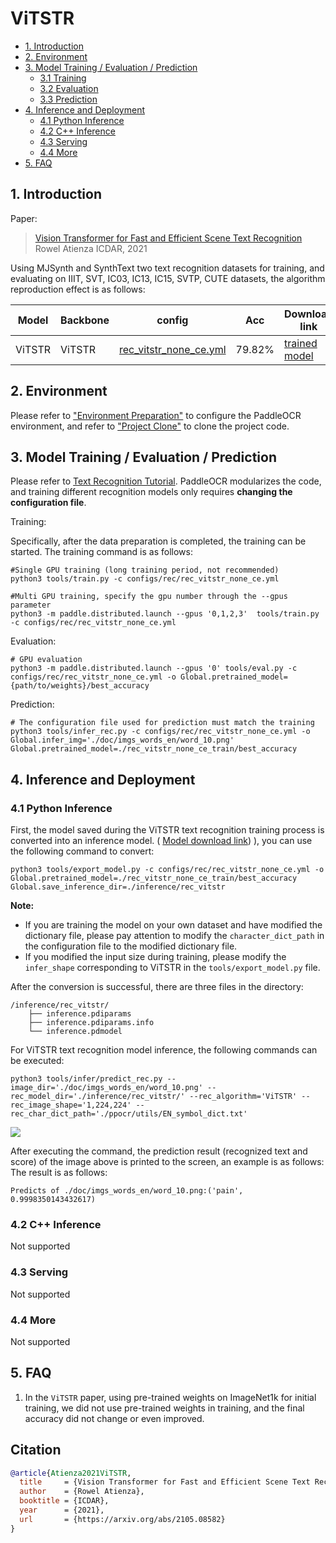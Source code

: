 # ViTSTR

- [1. Introduction](#1)
- [2. Environment](#2)
- [3. Model Training / Evaluation / Prediction](#3)
    - [3.1 Training](#3-1)
    - [3.2 Evaluation](#3-2)
    - [3.3 Prediction](#3-3)
- [4. Inference and Deployment](#4)
    - [4.1 Python Inference](#4-1)
    - [4.2 C++ Inference](#4-2)
    - [4.3 Serving](#4-3)
    - [4.4 More](#4-4)
- [5. FAQ](#5)

## 1. Introduction

Paper:
> [Vision Transformer for Fast and Efficient Scene Text Recognition](https://arxiv.org/abs/2105.08582)
> Rowel Atienza
> ICDAR, 2021

Using MJSynth and SynthText two text recognition datasets for training, and evaluating on IIIT, SVT, IC03, IC13, IC15, SVTP, CUTE datasets, the algorithm reproduction effect is as follows:

|Model|Backbone|config|Acc|Download link|
| --- | --- | --- | --- | --- |
|ViTSTR|ViTSTR|[rec_vitstr_none_ce.yml](../../configs/rec/rec_vitstr_none_ce.yml)|79.82%|[trained model](https://paddleocr.bj.bcebos.com/rec_vitstr_none_none_train.tar)|

## 2. Environment
Please refer to ["Environment Preparation"](./environment_en.md) to configure the PaddleOCR environment, and refer to ["Project Clone"](./clone_en.md) to clone the project code.


## 3. Model Training / Evaluation / Prediction

Please refer to [Text Recognition Tutorial](./recognition_en.md). PaddleOCR modularizes the code, and training different recognition models only requires **changing the configuration file**.

Training:

Specifically, after the data preparation is completed, the training can be started. The training command is as follows:

```
#Single GPU training (long training period, not recommended)
python3 tools/train.py -c configs/rec/rec_vitstr_none_ce.yml

#Multi GPU training, specify the gpu number through the --gpus parameter
python3 -m paddle.distributed.launch --gpus '0,1,2,3'  tools/train.py -c configs/rec/rec_vitstr_none_ce.yml
```

Evaluation:

```
# GPU evaluation
python3 -m paddle.distributed.launch --gpus '0' tools/eval.py -c configs/rec/rec_vitstr_none_ce.yml -o Global.pretrained_model={path/to/weights}/best_accuracy
```

Prediction:

```
# The configuration file used for prediction must match the training
python3 tools/infer_rec.py -c configs/rec/rec_vitstr_none_ce.yml -o Global.infer_img='./doc/imgs_words_en/word_10.png' Global.pretrained_model=./rec_vitstr_none_ce_train/best_accuracy
```

## 4. Inference and Deployment

### 4.1 Python Inference
First, the model saved during the ViTSTR text recognition training process is converted into an inference model. ( [Model download link](https://paddleocr.bj.bcebos.com/rec_vitstr_none_none_train.tar)) ), you can use the following command to convert:

```
python3 tools/export_model.py -c configs/rec/rec_vitstr_none_ce.yml -o Global.pretrained_model=./rec_vitstr_none_ce_train/best_accuracy  Global.save_inference_dir=./inference/rec_vitstr
```

**Note:**
- If you are training the model on your own dataset and have modified the dictionary file, please pay attention to modify the `character_dict_path` in the configuration file to the modified dictionary file.
- If you modified the input size during training, please modify the `infer_shape` corresponding to ViTSTR in the `tools/export_model.py` file.

After the conversion is successful, there are three files in the directory:
```
/inference/rec_vitstr/
    ├── inference.pdiparams
    ├── inference.pdiparams.info
    └── inference.pdmodel
```


For ViTSTR text recognition model inference, the following commands can be executed:

```
python3 tools/infer/predict_rec.py --image_dir='./doc/imgs_words_en/word_10.png' --rec_model_dir='./inference/rec_vitstr/' --rec_algorithm='ViTSTR' --rec_image_shape='1,224,224' --rec_char_dict_path='./ppocr/utils/EN_symbol_dict.txt'
```

![](../imgs_words_en/word_10.png)

After executing the command, the prediction result (recognized text and score) of the image above is printed to the screen, an example is as follows:
The result is as follows:
```shell
Predicts of ./doc/imgs_words_en/word_10.png:('pain', 0.9998350143432617)
```

### 4.2 C++ Inference

Not supported

### 4.3 Serving

Not supported

### 4.4 More

Not supported

## 5. FAQ

1. In the `ViTSTR` paper, using pre-trained weights on ImageNet1k for initial training, we did not use pre-trained weights in training, and the final accuracy did not change or even improved.

## Citation

```bibtex
@article{Atienza2021ViTSTR,
  title     = {Vision Transformer for Fast and Efficient Scene Text Recognition},
  author    = {Rowel Atienza},
  booktitle = {ICDAR},
  year      = {2021},
  url       = {https://arxiv.org/abs/2105.08582}
}
```
